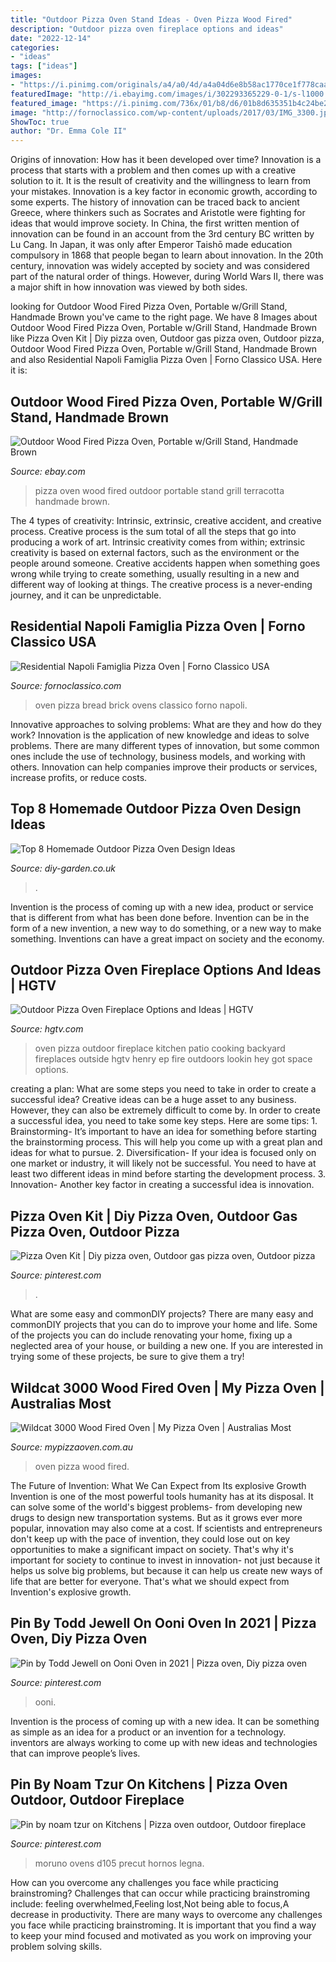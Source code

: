 ```yaml
---
title: "Outdoor Pizza Oven Stand Ideas - Oven Pizza Wood Fired"
description: "Outdoor pizza oven fireplace options and ideas"
date: "2022-12-14"
categories:
- "ideas"
tags: ["ideas"]
images:
- "https://i.pinimg.com/originals/a4/a0/4d/a4a04d6e8b58ac1770ce1f778caaf492.jpg"
featuredImage: "http://i.ebayimg.com/images/i/302293365229-0-1/s-l1000.jpg"
featured_image: "https://i.pinimg.com/736x/01/b8/d6/01b8d635351b4c24be264016e9ca765e.jpg"
image: "http://fornoclassico.com/wp-content/uploads/2017/03/IMG_3300.jpg"
ShowToc: true
author: "Dr. Emma Cole II"
---
```



Origins of innovation: How has it been developed over time?
Innovation is a process that starts with a problem and then comes up with a creative solution to it. It is the result of creativity and the willingness to learn from your mistakes. Innovation is a key factor in economic growth, according to some experts. The history of innovation can be traced back to ancient Greece, where thinkers such as Socrates and Aristotle were fighting for ideas that would improve society. In China, the first written mention of innovation can be found in an account from the 3rd century BC written by Lu Cang. In Japan, it was only after Emperor Taishō made education compulsory in 1868 that people began to learn about innovation. In the 20th century, innovation was widely accepted by society and was considered part of the natural order of things. However, during World Wars II, there was a major shift in how innovation was viewed by both sides.

	

		
looking for Outdoor Wood Fired Pizza Oven, Portable w/Grill Stand, Handmade Brown you've came to the right page. We have 8 Images about Outdoor Wood Fired Pizza Oven, Portable w/Grill Stand, Handmade Brown like Pizza Oven Kit | Diy pizza oven, Outdoor gas pizza oven, Outdoor pizza, Outdoor Wood Fired Pizza Oven, Portable w/Grill Stand, Handmade Brown and also Residential Napoli Famiglia Pizza Oven | Forno Classico USA. Here it is:
		
    
## Outdoor Wood Fired Pizza Oven, Portable W/Grill Stand, Handmade Brown

<img loading=lazy src="http://i.ebayimg.com/images/i/302293365229-0-1/s-l1000.jpg" onerror="this.onerror=null;this.src='https://tse1.mm.bing.net/th?id=OIP.JgtmzHtgL2XATGl24Rm__QHaHo&amp;pid=15.1';" alt="Outdoor Wood Fired Pizza Oven, Portable w/Grill Stand, Handmade Brown">

_Source: ebay.com_

>pizza oven wood fired outdoor portable stand grill terracotta handmade brown. 

	

The 4 types of creativity: Intrinsic, extrinsic, creative accident, and creative process.
Creative process is the sum total of all the steps that go into producing a work of art. Intrinsic creativity comes from within; extrinsic creativity is based on external factors, such as the environment or the people around someone. Creative accidents happen when something goes wrong while trying to create something, usually resulting in a new and different way of looking at things. The creative process is a never-ending journey, and it can be unpredictable.

    
## Residential Napoli Famiglia Pizza Oven | Forno Classico USA

<img loading=lazy src="http://fornoclassico.com/wp-content/uploads/2017/03/IMG_3300.jpg" onerror="this.onerror=null;this.src='https://tse4.mm.bing.net/th?id=OIP.6Tiklprw3VjBP3H2Y3GmGQHaFj&amp;pid=15.1';" alt="Residential Napoli Famiglia Pizza Oven | Forno Classico USA">

_Source: fornoclassico.com_

>oven pizza bread brick ovens classico forno napoli. 

	

Innovative approaches to solving problems: What are they and how do they work?
Innovation is the application of new knowledge and ideas to solve problems. There are many different types of innovation, but some common ones include the use of technology, business models, and working with others. Innovation can help companies improve their products or services, increase profits, or reduce costs.

    
## Top 8 Homemade Outdoor Pizza Oven Design Ideas

<img loading=lazy src="https://diy-garden.co.uk/wp-content/uploads/2021/05/homemade-pizza-oven-7.jpg" onerror="this.onerror=null;this.src='https://tse2.mm.bing.net/th?id=OIP.-DIC8aUFtB949-kNKWyB2wHaF7&amp;pid=15.1';" alt="Top 8 Homemade Outdoor Pizza Oven Design Ideas">

_Source: diy-garden.co.uk_

>. 

	

Invention is the process of coming up with a new idea, product or service that is different from what has been done before. Invention can be in the form of a new invention, a new way to do something, or a new way to make something. Inventions can have a great impact on society and the economy.

    
## Outdoor Pizza Oven Fireplace Options And Ideas | HGTV

<img loading=lazy src="http://hgtvhome.sndimg.com/content/dam/images/grdn/fullset/2013/8/27/0/ep-henry-outdoor-kitchen-2.jpg.rend.hgtvcom.616.924.suffix/1452662353909.jpeg" onerror="this.onerror=null;this.src='https://tse1.mm.bing.net/th?id=OIP.P8Lf82KkqRS_kHok7gIoDAHaLH&amp;pid=15.1';" alt="Outdoor Pizza Oven Fireplace Options and Ideas | HGTV">

_Source: hgtv.com_

>oven pizza outdoor fireplace kitchen patio cooking backyard fireplaces outside hgtv henry ep fire outdoors lookin hey got space options. 

	

creating a plan: What are some steps you need to take in order to create a successful idea?
Creative ideas can be a huge asset to any business. However, they can also be extremely difficult to come by. In order to create a successful idea, you need to take some key steps. Here are some tips: 1. Brainstorming- It’s important to have an idea for something before starting the brainstorming process. This will help you come up with a great plan and ideas for what to pursue. 2. Diversification- If your idea is focused only on one market or industry, it will likely not be successful. You need to have at least two different ideas in mind before starting the development process. 3. Innovation- Another key factor in creating a successful idea is innovation.

    
## Pizza Oven Kit | Diy Pizza Oven, Outdoor Gas Pizza Oven, Outdoor Pizza

<img loading=lazy src="https://i.pinimg.com/originals/a4/a0/4d/a4a04d6e8b58ac1770ce1f778caaf492.jpg" onerror="this.onerror=null;this.src='https://tse3.mm.bing.net/th?id=OIP.kSWJgUdWJSlIXQHg3Zg0ewHaJ4&amp;pid=15.1';" alt="Pizza Oven Kit | Diy pizza oven, Outdoor gas pizza oven, Outdoor pizza">

_Source: pinterest.com_

>. 

	

What are some easy and commonDIY projects?
There are many easy and commonDIY projects that you can do to improve your home and life. Some of the projects you can do include renovating your home, fixing up a neglected area of your house, or building a new one. If you are interested in trying some of these projects, be sure to give them a try!

    
## Wildcat 3000 Wood Fired Oven | My Pizza Oven | Australias Most

<img loading=lazy src="http://www.mypizzaoven.com.au/wp-content/uploads/2016/12/wo3000_01.jpg" onerror="this.onerror=null;this.src='https://tse1.mm.bing.net/th?id=OIP.WuEWZUDrk5GRQaI557HfUQHaFj&amp;pid=15.1';" alt="Wildcat 3000 Wood Fired Oven | My Pizza Oven | Australias Most">

_Source: mypizzaoven.com.au_

>oven pizza wood fired. 

	

The Future of Invention: What We Can Expect from Its explosive Growth
Invention is one of the most powerful tools humanity has at its disposal. It can solve some of the world's biggest problems- from developing new drugs to design new transportation systems. But as it grows ever more popular, innovation may also come at a cost. If scientists and entrepreneurs don't keep up with the pace of invention, they could lose out on key opportunities to make a significant impact on society.
That's why it's important for society to continue to invest in innovation- not just because it helps us solve big problems, but because it can help us create new ways of life that are better for everyone. That's what we should expect from Invention's explosive growth.

    
## Pin By Todd Jewell On Ooni Oven In 2021 | Pizza Oven, Diy Pizza Oven

<img loading=lazy src="https://i.pinimg.com/736x/ef/d6/75/efd675df764750f6f1cfefcb19ecdbbc.jpg" onerror="this.onerror=null;this.src='https://tse2.mm.bing.net/th?id=OIP.7B5Noznpe-gcYrJOYLs2XwHaJ3&amp;pid=15.1';" alt="Pin by Todd Jewell on Ooni Oven in 2021 | Pizza oven, Diy pizza oven">

_Source: pinterest.com_

>ooni. 

	

Invention is the process of coming up with a new idea. It can be something as simple as an idea for a product or an invention for a technology. inventors are always working to come up with new ideas and technologies that can improve people’s lives.

    
## Pin By Noam Tzur On Kitchens | Pizza Oven Outdoor, Outdoor Fireplace

<img loading=lazy src="https://i.pinimg.com/736x/01/b8/d6/01b8d635351b4c24be264016e9ca765e.jpg" onerror="this.onerror=null;this.src='https://tse2.mm.bing.net/th?id=OIP.xxDSkCvBrPgm4ETOZJzeXgHaLH&amp;pid=15.1';" alt="Pin by noam tzur on Kitchens | Pizza oven outdoor, Outdoor fireplace">

_Source: pinterest.com_

>moruno ovens d105 precut hornos legna. 

	

How can you overcome any challenges you face while practicing brainstroming?
Challenges that can occur while practicing brainstroming include: feeling overwhelmed,Feeling lost,Not being able to focus,A decrease in productivity. There are many ways to overcome any challenges you face while practicing brainstroming. It is important that you find a way to keep your mind focused and motivated as you work on improving your problem solving skills.


